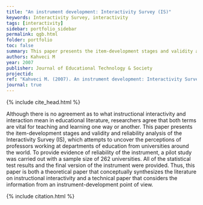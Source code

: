 ```yaml
---
title: "An instrument development: Interactivity Survey (IS)"
keywords: Interactivity Survey, interactivity
tags: [interactivity]
sidebar: portfolio_sidebar
permalink: qgb.html
folder: portfolio
toc: false
summary: This paper presents the item-development stages and validity and reliability analysis of the Interactivity Survey (IS).
authors: Kahveci M
year: 2007
publisher: Journal of Educational Technology & Society
projectid:
ref: "Kahveci M. (2007). An instrument development: Interactivity Survey (IS). <i>Journal of Educational Technology & Society, 10</i>(3), 163-174."
journal: true
---
```


{% include cite_head.html %}

Although there is no agreement as to what instructional interactivity and interaction mean in educational literature, researchers agree that both terms are vital for teaching and learning one way or another. This paper presents the item-development stages and validity and reliability analysis of the Interactivity Survey (IS), which attempts to uncover the perceptions of professors working at departments of education from universities around the world. To provide evidence of reliability of the instrument, a pilot study was carried out with a sample size of 262 universities. All of the statistical test results and the final version of the instrument were provided. Thus, this paper is both a theoretical paper that conceptually synthesizes the literature on instructional interactivity and a technical paper that considers the information from an instrument-development point of view.

{% include citation.html %}